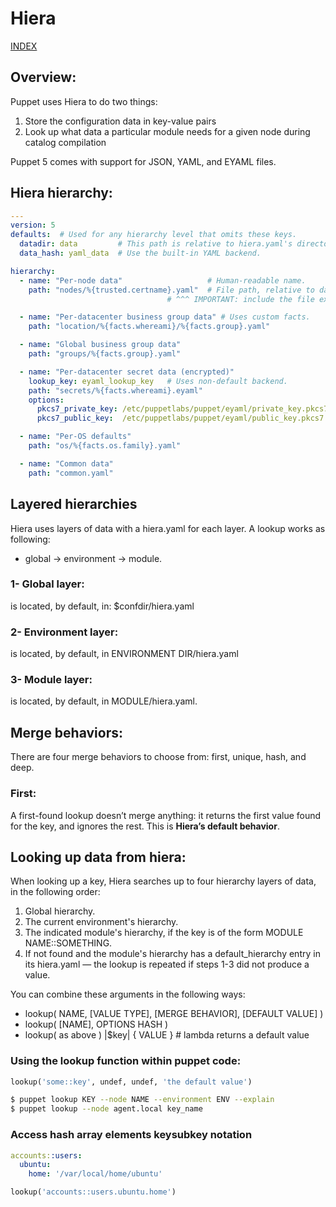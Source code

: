 # Hiera

[INDEX](../../README.md)

## Overview:
Puppet uses Hiera to do two things:
1. Store the configuration data in key-value pairs
2. Look up what data a particular module needs for a given node during catalog compilation

Puppet 5 comes with support for JSON, YAML, and EYAML files.

## Hiera hierarchy:

```yaml
---
version: 5
defaults:  # Used for any hierarchy level that omits these keys.
  datadir: data         # This path is relative to hiera.yaml's directory.
  data_hash: yaml_data  # Use the built-in YAML backend.

hierarchy:
  - name: "Per-node data"                   # Human-readable name.
    path: "nodes/%{trusted.certname}.yaml"  # File path, relative to datadir.
                                   # ^^^ IMPORTANT: include the file extension!

  - name: "Per-datacenter business group data" # Uses custom facts.
    path: "location/%{facts.whereami}/%{facts.group}.yaml"

  - name: "Global business group data"
    path: "groups/%{facts.group}.yaml"

  - name: "Per-datacenter secret data (encrypted)"
    lookup_key: eyaml_lookup_key   # Uses non-default backend.
    path: "secrets/%{facts.whereami}.eyaml"
    options:
      pkcs7_private_key: /etc/puppetlabs/puppet/eyaml/private_key.pkcs7.pem
      pkcs7_public_key:  /etc/puppetlabs/puppet/eyaml/public_key.pkcs7.pem

  - name: "Per-OS defaults"
    path: "os/%{facts.os.family}.yaml"

  - name: "Common data"
    path: "common.yaml"
```

## Layered hierarchies 
Hiera uses layers of data with a hiera.yaml for each layer. A lookup works as following:

- global → environment → module.

### 1- Global layer:
is located, by default, in: $confdir/hiera.yaml

### 2- Environment layer:
is located, by default, in ENVIRONMENT DIR/hiera.yaml

### 3- Module layer:
is located, by default, in MODULE/hiera.yaml.

## Merge behaviors:
There are four merge behaviors to choose from: first, unique, hash, and deep.

### First:
A first-found lookup doesn’t merge anything: it returns the first value found for the key, and ignores the rest. This is **Hiera’s default behavior**.

## Looking up data from hiera:

When looking up a key, Hiera searches up to four hierarchy layers of data, in the following order:

1. Global hierarchy.
1. The current environment's hierarchy.
1. The indicated module's hierarchy, if the key is of the form MODULE NAME::SOMETHING.
1. If not found and the module's hierarchy has a default_hierarchy entry in its hiera.yaml — the lookup is repeated if steps 1-3 did not produce a value.

You can combine these arguments in the following ways:
- lookup( NAME, [VALUE TYPE], [MERGE BEHAVIOR], [DEFAULT VALUE] )
- lookup( [NAME], OPTIONS HASH )
- lookup( as above ) |$key| { VALUE } # lambda returns a default value

### Using the lookup function within puppet code:

```python
lookup('some::key', undef, undef, 'the default value')
```

```bash
$ puppet lookup KEY --node NAME --environment ENV --explain
$ puppet lookup --node agent.local key_name
```

### Access hash array elements keysubkey notation
```yaml
accounts::users:
  ubuntu:
    home: '/var/local/home/ubuntu'
```
```python
lookup('accounts::users.ubuntu.home')
```
